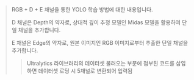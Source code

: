 > RGB + D + E 채널을 통한 YOLO 학습 방법에 대한 내용입니다.
>
> 
> D 채널은 Depth의 약자로, 상대적 깊이 추정 모델인 Midas 모델을 활용하여 단일 채널을 추가합니다.
> 
> E 채널은 Edge의 약자로, 원본 이미지인 RGB 이미지로부터 추출한 단일 채널을 추가합니다.
>
> 
>> Ultralytics 라이브러리의 데이터셋 불러오는 부분에 첨부된 코드를 삽입하면 데이터셋 로딩 시 5채널로 변환되어 입력됨
